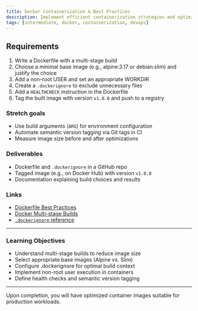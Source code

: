 ```yaml
---
title: Docker Containerization & Best Practices
description: Implement efficient containerization strategies and optimize Docker builds for intermediate DevOps projects
tags: [intermediate, docker, containerization, devops]
---
```


## Requirements

1. Write a Dockerfile with a multi-stage build  
2. Choose a minimal base image (e.g., alpine:3.17 or debian:slim) and justify the choice  
3. Add a non-root USER and set an appropriate WORKDIR  
4. Create a `.dockerignore` to exclude unnecessary files  
5. Add a `HEALTHCHECK` instruction in the Dockerfile  
6. Tag the built image with version `v1.0.0` and push to a registry  

### **Stretch goals**
- Use build arguments (`ARG`) for environment configuration  
- Automate semantic version tagging via Git tags in CI  
- Measure image size before and after optimizations  

### Deliverables
- Dockerfile and `.dockerignore` in a GitHub repo  
- Tagged image (e.g., on Docker Hub) with version `v1.0.0`  
- Documentation explaining build choices and results  

### Links
- [Dockerfile Best Practices](https://docs.docker.com/develop/develop-images/dockerfile_best-practices/)  
- [Docker Multi-stage Builds](https://docs.docker.com/develop/develop-images/multistage-build/)  
- [`.dockerignore` reference](https://docs.docker.com/engine/reference/builder/#dockerignore-file)  

---

### Learning Objectives

- Understand multi-stage builds to reduce image size
- Select appropriate base images (Alpine vs. Slim)
- Configure .dockerignore for optimal build context
- Implement non-root user execution in containers
- Define health checks and semantic version tagging

---

Upon completion, you will have optimized container images suitable for production workloads.

